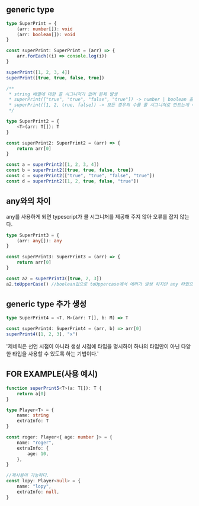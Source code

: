 ## generic type

```typescript
type SuperPrint = {
    (arr: number[]): void
    (arr: boolean[]): void
}

const superPrint: SuperPrint = (arr) => {
    arr.forEach((i) => console.log(i))
}

superPrint([1, 2, 3, 4])
superPrint([true, true, false, true])

/**
 * string 배열에 대한 콜 시그니처가 없어 문제 발생
 * superPrint(["true", "true", "false", "true"]) -> number | boolean 콜 시그니처가 없어 문제 발생
 * superPrint([1, 2, true, false]) -> 모든 경우의 수를 콜 시그니처로 만드는게 아닌 generic type을 생성
 */

type SuperPrint2 = {
    <T>(arr: T[]): T
}

const superPrint2: SuperPrint2 = (arr) => {
    return arr[0]
}

const a = superPrint2([1, 2, 3, 4])
const b = superPrint2([true, true, false, true])
const c = superPrint2(["true", "true", "false", "true"])
const d = superPrint2([1, 2, true, false, "true"])
```

## any와의 차이

any를 사용하게 되면 typescript가 콜 시그니처를 제공해 주지 않아 오류를 잡지 않는다.

```typescript
type SuperPrint3 = {
    (arr: any[]): any
}

const superPrint3: SuperPrint3 = (arr) => {
    return arr[0]
}

const a2 = superPrint3([true, 2, 3])
a2.toUpperCase() //boolean값으로 toUppercase에서 에러가 발생 하지만 any 타입으로 오류를 잡지 않는다.
```

## generic type 추가 생성

```typescript
type SuperPrint4 = <T, M>(arr: T[], b: M) => T

const superPrint4: SuperPrint4 = (arr, b) => arr[0]
superPrint4([1, 2, 3], "x")
```

'제네릭은 선언 시점이 아니라 생성 시점에 타입을 명시하여 하나의 타입만이 아닌 다양한 타입을 사용할 수 있도록 하는 기법이다.'

## FOR EXAMPLE(사용 예시)

```typescript
function superPrint5<T>(a: T[]): T {
    return a[0]
}

type Player<T> = {
    name: string
    extraInfo: T
}

const roger: Player<{ age: number }> = {
    name: "roger",
    extraInfo: {
        age: 10,
    },
}

//재사용이 가능하다.
const lopy: Player<null> = {
    name: "lopy",
    extraInfo: null,
}
```
